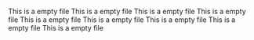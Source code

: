 This is a empty file
This is a empty file
This is a empty file
This is a empty file
This is a empty file
This is a empty file
This is a empty file
This is a empty file
This is a empty file

